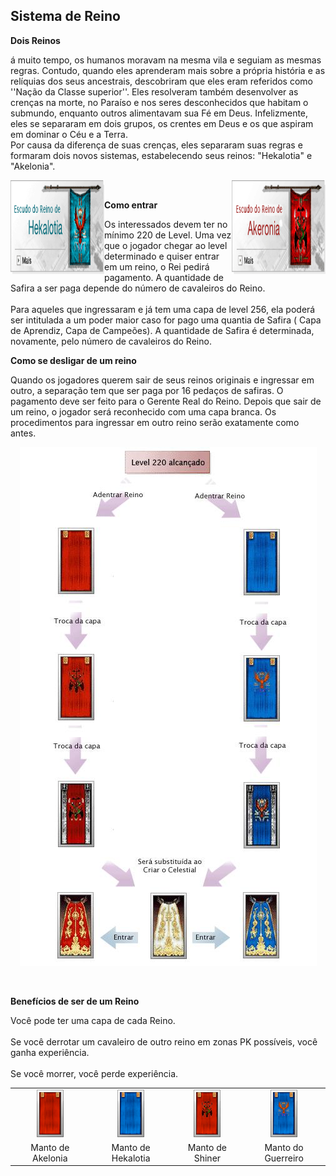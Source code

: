## Sistema de Reino

<html>
  <head>
    <meta charset="utf-8" />
    <meta name="viewport" content="width=device-width" />
  </head>
  <body>

<p><strong>Dois Reinos</strong></p>
<p>
á muito tempo, os humanos moravam na mesma vila e seguiam as mesmas regras. Contudo, quando eles aprenderam mais sobre a própria história e as relíquias dos seus ancestrais, descobriram que eles eram referidos como ''Nação da Classe superior''. Eles resolveram também desenvolver as crenças na morte, no Paraíso e nos seres desconhecidos que habitam o submundo, enquanto outros alimentavam sua Fé em Deus. Infelizmente, eles se separaram em dois grupos, os crentes em Deus e os que aspiram em dominar o Céu e a Terra. <br>
Por causa da diferença de suas crenças, eles separaram suas regras e formaram dois novos sistemas, estabelecendo seus reinos: "Hekalotia" e "Akelonia".                
</p>
<img src="https://github.com/RonierBastos/Coisas-de-Wyd/blob/master/Guias%20WYD%20BR/Intermediario/Sistema-de-Reinos/1-files/wyd_img_reino_hekalotia.gif?raw=true" width="150" height="150" align="left">
<img src="https://github.com/RonierBastos/Coisas-de-Wyd/blob/master/Guias%20WYD%20BR/Intermediario/Sistema-de-Reinos/1-files/wyd_img_reino_akeronia.gif?raw=true" width="150" height="150" align="right">
</p><br>


<p><strong>Como entrar</strong></p>
<p>
Os interessados devem ter no mínimo 220 de Level. Uma vez que o jogador chegar ao level determinado e quiser entrar em um reino, o Rei pedirá pagamento. A quantidade de Safira a ser paga depende do número de cavaleiros do Reino.<br><br>
Para aqueles que ingressaram e já tem uma capa de level 256, ela poderá ser intitulada a um poder maior caso for pago uma quantia de Safira ( Capa de Aprendiz, Capa de Campeões). A quantidade de Safira é determinada, novamente, pelo número de cavaleiros do Reino.
</p>

<p><strong>Como se desligar de um reino</strong></p>
<p>
Quando os jogadores querem sair de seus reinos originais e ingressar em outro, a separação tem que ser paga por 16 pedaços de safiras. O pagamento deve ser feito para o Gerente Real do Reino. Depois que sair de um reino, o jogador será reconhecido com uma capa branca. Os procedimentos para ingressar em outro reino serão exatamente como antes.
</p>
<p align="center">
<img src="https://github.com/RonierBastos/Coisas-de-Wyd/blob/master/Guias%20WYD%20BR/Intermediario/Sistema-de-Reinos/1-files/wyd_img_level_220.gif?raw=true" />
</p>
<br>
<p><strong>Benefícios de ser de um Reino</strong></p>
<p>
Você pode ter uma capa de cada Reino.<br><br>
Se você derrotar um cavaleiro de outro reino em zonas PK possíveis, você ganha experiência.<br><br>
Se você morrer, você perde experiência.
</p>

<table align="center" border="0" cellpadding="0" cellspacing="0"> 
	<tr align="center">
		<td><img src="https://github.com/RonierBastos/Coisas-de-Wyd/blob/master/Guias%20WYD%20BR/Intermediario/Sistema-de-Reinos/1-files/wyd_img_manto_akelonia.gif?raw=true"/></td>
		<td><img src="https://github.com/RonierBastos/Coisas-de-Wyd/blob/master/Guias%20WYD%20BR/Intermediario/Sistema-de-Reinos/1-files/wyd_img_manto_hekalotia.gif?raw=true"/></td>
		<td><img src="https://github.com/RonierBastos/Coisas-de-Wyd/blob/master/Guias%20WYD%20BR/Intermediario/Sistema-de-Reinos/1-files/wyd_img_manto_shiner.gif?raw=true"/></td>
		<td><img src="https://github.com/RonierBastos/Coisas-de-Wyd/blob/master/Guias%20WYD%20BR/Intermediario/Sistema-de-Reinos/1-files/wyd_img_manto_guerreiro.gif?raw=true"/></td>
	</tr>
	<tr align="center">
		<td>Manto de Akelonia</td>
		<td>Manto de Hekalotia</td>
		<td>Manto de Shiner</td>
		<td>Manto do Guerreiro</td>
	</tr>
</table>
<br>


  </body>
</html>
